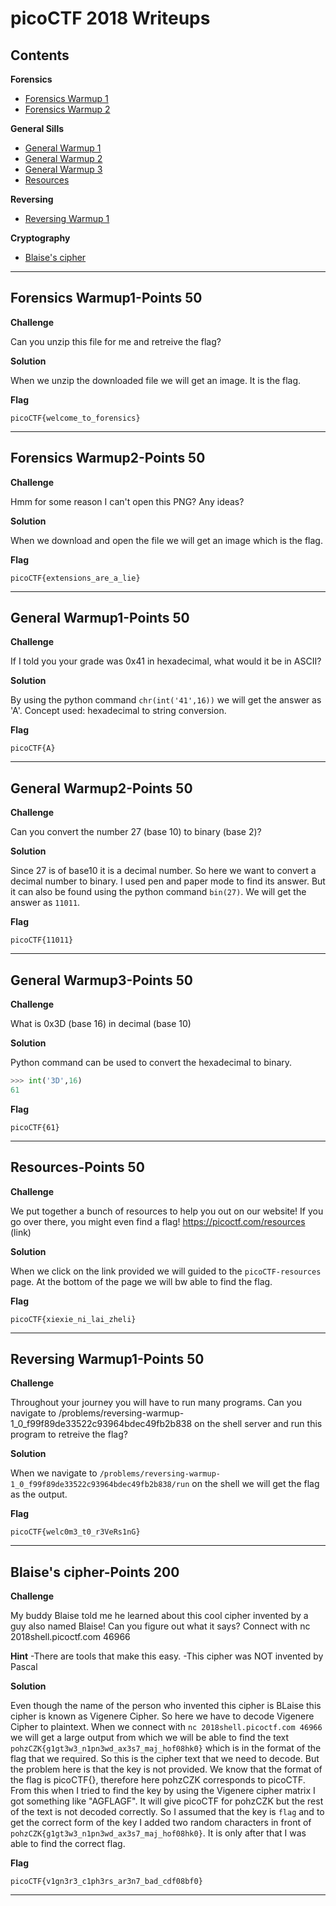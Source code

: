 # picoCTF 2018 Writeups

## Contents
**Forensics**
* [Forensics Warmup 1     ](#Forensics-Warmup1-Points-50)
* [Forensics Warmup 2     ](#Forensics-Warmup2-Points-50)

**General Sills**
* [General Warmup 1       ](#General-Warmup1-Points-50)
* [General Warmup 2       ](#General-Warmup2-Points-50)
* [General Warmup 3       ](#General-Warmup3-Points-50)
* [Resources              ](#Resources-Points-50)

**Reversing**
* [Reversing Warmup 1     ](#Reversing-Warmup1-Points-50)

**Cryptography**
* [Blaise's cipher        ](#Blaises-cipher-Points-200)

---------------------------------------------------------------------------------
## Forensics Warmup1-Points 50

**Challenge**

Can you unzip this file for me and retreive the flag?

**Solution**

When we unzip the downloaded file we will get an image. It is the flag.

**Flag**
```
picoCTF{welcome_to_forensics}
```
--------------------------------------------------------------------------------

## Forensics Warmup2-Points 50

**Challenge**

Hmm for some reason I can't open this PNG? Any ideas?

**Solution**

When we download and open the file we will get an image which is the flag.

**Flag**
```
picoCTF{extensions_are_a_lie}
```
----------------------------------------------------------------------------------

## General Warmup1-Points 50

**Challenge**

If I told you your grade was 0x41 in hexadecimal, what would it be in ASCII?

**Solution**

By using the python command ```chr(int('41',16))``` we will get the answer as 'A'. 
Concept used: hexadecimal to string conversion.

**Flag**
```
picoCTF{A}
```
----------------------------------------------------------------------------------

## General Warmup2-Points 50

**Challenge**

Can you convert the number 27 (base 10) to binary (base 2)?

**Solution**

Since 27 is of base10 it is a decimal number. So here we want to convert a decimal number to binary. I used pen and paper mode to find its answer. 
But it can also be found using the python command ```bin(27)```. We will get the answer as ```11011```.

**Flag**
```
picoCTF{11011}
```
-------------------------------------------------------------------------------------------

## General Warmup3-Points 50

**Challenge**

What is 0x3D (base 16) in decimal (base 10)

**Solution**

Python command can be used to convert the hexadecimal to binary.

```python
>>> int('3D',16)
61
```

**Flag**
```
picoCTF{61}
```
--------------------------------------------------------------------------------------

## Resources-Points 50

**Challenge**

We put together a bunch of resources to help you out on our website! If you go over there, you might even find a flag! https://picoctf.com/resources (link)

**Solution**

When we click on the link provided we will guided to the ```picoCTF-resources``` page. At the bottom of the page we will bw able to find the flag.

**Flag**
```
picoCTF{xiexie_ni_lai_zheli}
```
--------------------------------------------------------------------------------------------------


## Reversing Warmup1-Points 50

**Challenge**

Throughout your journey you will have to run many programs. Can you navigate to /problems/reversing-warmup-1_0_f99f89de33522c93964bdec49fb2b838 on the shell server and run this program to retreive the flag?

**Solution**

When we navigate to ```/problems/reversing-warmup-1_0_f99f89de33522c93964bdec49fb2b838/run``` on the shell we will get the flag as the output.

**Flag**
```
picoCTF{welc0m3_t0_r3VeRs1nG}
```
-----------------------------------------------------------------------------------------------------

## Blaise's cipher-Points 200

**Challenge**

My buddy Blaise told me he learned about this cool cipher invented by a guy also named Blaise! Can you figure out what it says? Connect with nc 2018shell.picoctf.com 46966

**Hint**
-There are tools that make this easy.
-This cipher was NOT invented by Pascal

**Solution**

Even though the name of the person who invented this cipher is BLaise this cipher is known as Vigenere Cipher. So here we have to decode Vigenere Cipher to plaintext. When we connect with ```nc 2018shell.picoctf.com 46966``` we will get a large output from which we will be able to find the text ``` pohzCZK{g1gt3w3_n1pn3wd_ax3s7_maj_hof08hk0}``` which is in the format of the flag that we required. So this is the cipher text that we need to decode. But the problem here is that the key is not provided. We know that the format of the flag is picoCTF{}, therefore here pohzCZK corresponds to picoCTF. From this when I tried to find the key by using the Vigenere cipher matrix I got something like "AGFLAGF". It will give picoCTF for pohzCZK but the rest of the text is not decoded correctly. So I assumed that the key is ```flag``` and to get the correct form of the key I added two random characters in front of ```pohzCZK{g1gt3w3_n1pn3wd_ax3s7_maj_hof08hk0}```. It is only after that I was able to find the correct flag.

**Flag**
```
picoCTF{v1gn3r3_c1ph3rs_ar3n7_bad_cdf08bf0}
```
----------------------------------------------------------------------------------------------------------------
